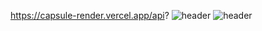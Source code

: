 https://capsule-render.vercel.app/api?
![header](https://capsule-render.vercel.app/api?type=wave&color=auto&height=300&section=header&text=경민%20render&fontSize=90)
![header](https://capsule-render.vercel.app/api?type=slice)
